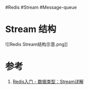 #Redis #Stream #Message-queue

# Stream 结构

![[Redis Stream结构示意.png]]

# 参考
1. [Redis入门 - 数据类型：Stream详解 ](https://www.cnblogs.com/pengdai/p/14664214.html)